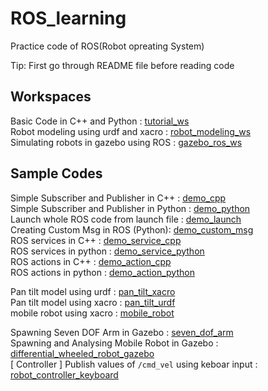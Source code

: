 # ROS_learning

Practice code of ROS(Robot opreating System)

Tip: First go through README file before reading code

## Workspaces 

Basic Code in C++ and Python : <a href="https://github.com/AmitGupta7580/ROS_learning/tree/master/tutorial_ws">tutorial_ws</a><br>
Robot modeling using urdf and xacro : <a href="https://github.com/AmitGupta7580/ROS_learning/tree/master/robot_modeling_ws">robot_modeling_ws</a><br>
Simulating robots in gazebo using ROS : <a href="https://github.com/AmitGupta7580/ROS_learning/tree/master/gazebo_ros_ws">gazebo_ros_ws</a><br>

## Sample Codes

Simple Subscriber and Publisher in C++ : <a href="https://github.com/AmitGupta7580/ROS_learning/tree/master/tutorial_ws/src/demo_cpp">demo_cpp</a><br>
Simple Subscriber and Publisher in Python : <a href="https://github.com/AmitGupta7580/ROS_learning/tree/master/tutorial_ws/src/demo_python">demo_python</a><br>
Launch whole ROS code from launch file : <a href="https://github.com/AmitGupta7580/ROS_learning/tree/master/tutorial_ws/src/demo_launch">demo_launch</a><br>
Creating Custom Msg in ROS (Python): <a href="https://github.com/AmitGupta7580/ROS_learning/tree/master/tutorial_ws/src/demo_custom_msg">demo_custom_msg</a><br>
ROS services in C++ : <a href="https://github.com/AmitGupta7580/ROS_learning/tree/master/tutorial_ws/src/demo_service_cpp">demo_service_cpp</a><br>
ROS services in python : <a href="https://github.com/AmitGupta7580/ROS_learning/tree/master/tutorial_ws/src/demo_service_python">demo_service_python</a><br>
ROS actions in C++ : <a href="https://github.com/AmitGupta7580/ROS_learning/tree/master/tutorial_ws/src/demo_action_cpp">demo_action_cpp</a><br>
ROS actions in python : <a href="https://github.com/AmitGupta7580/ROS_learning/tree/master/tutorial_ws/src/demo_action_python">demo_action_python</a><br>

Pan tilt model using urdf : <a href="https://github.com/AmitGupta7580/ROS_learning/tree/master/robot_modeling_ws/src/pan_tilt_xacro">pan_tilt_xacro</a><br>
Pan tilt model using xacro : <a href="https://github.com/AmitGupta7580/ROS_learning/tree/master/robot_modeling_ws/src/pan_tilt_urdf">pan_tilt_urdf</a><br>
mobile robot using xacro : <a href="https://github.com/AmitGupta7580/ROS_learning/tree/master/robot_modeling_ws/src/mobile_robot">mobile_robot</a><br>

Spawning Seven DOF Arm in Gazebo : <a href="https://github.com/AmitGupta7580/ROS_learning/tree/master/gazebo_ros_ws/src/seven_dof_arm">seven_dof_arm</a><br>
Spawning and Analysing Mobile Robot in Gazebo : <a href="https://github.com/AmitGupta7580/ROS_learning/tree/master/gazebo_ros_ws/src/differential_wheeled_robot_gazebo">differential_wheeled_robot_gazebo</a><br>
[ Controller ] Publish values of `/cmd_vel` using keboar input : <a href="https://github.com/AmitGupta7580/ROS_learning/tree/master/gazebo_ros_ws/src/robot_controller_keyboard">robot_controller_keyboard</a><br>
